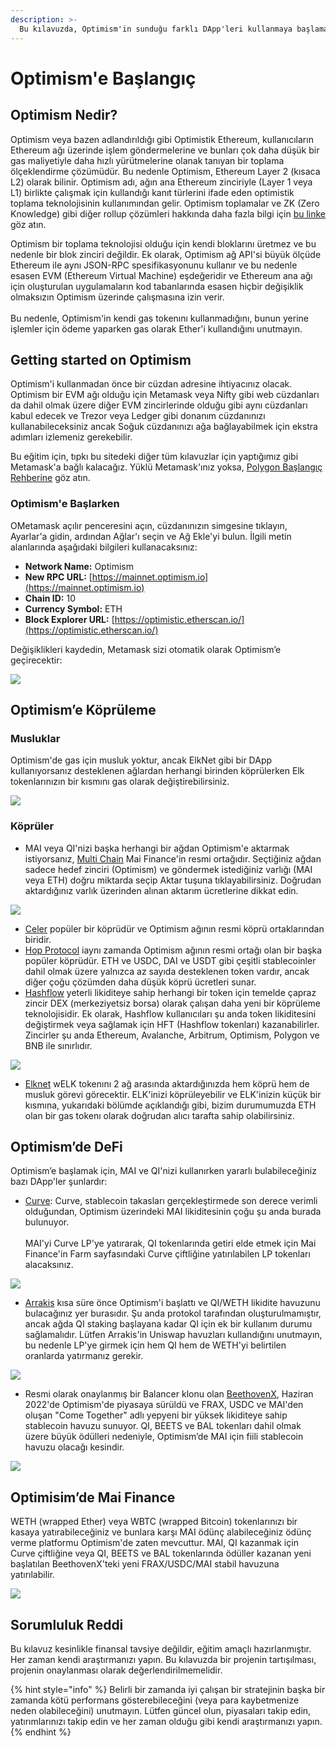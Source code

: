 ```yaml
---
description: >-
  Bu kılavuzda, Optimism'in sunduğu farklı DApp'leri kullanmaya başlamak için bilmeniz gereken her şeyi açıklayacağız.
---
```


# Optimism'e Başlangıç



## Optimism Nedir?

Optimism veya bazen adlandırıldığı gibi Optimistik Ethereum, kullanıcıların Ethereum ağı üzerinde işlem göndermelerine ve bunları çok daha düşük bir gas maliyetiyle daha hızlı yürütmelerine olanak tanıyan bir toplama ölçeklendirme çözümüdür. Bu nedenle Optimism, Ethereum Layer 2 (kısaca L2) olarak bilinir. Optimism adı, ağın ana Ethereum zinciriyle (Layer 1 veya L1) birlikte çalışmak için kullandığı kanıt türlerini ifade eden optimistik toplama teknolojisinin kullanımından gelir. Optimism toplamalar ve ZK (Zero Knowledge) gibi diğer rollup çözümleri hakkında daha fazla bilgi için [bu linke](https://support.deversifi.com/en/article/deversifi-what-is-the-difference-between-zk-rollup-and-optimistic-rollup-3gf3bw/) göz atın.

Optimism bir toplama teknolojisi olduğu için kendi bloklarını üretmez ve bu nedenle bir blok zinciri değildir. Ek olarak, Optimism ağ API'si büyük ölçüde Ethereum ile aynı JSON-RPC spesifikasyonunu kullanır ve bu nedenle esasen EVM (Ethereum Virtual Machine) eşdeğeridir ve Ethereum ana ağı için oluşturulan uygulamaların kod tabanlarında esasen hiçbir değişiklik olmaksızın Optimism üzerinde çalışmasına izin verir.\
\
Bu nedenle, Optimism'in kendi gas tokenını kullanmadığını, bunun yerine işlemler için ödeme yaparken gas olarak Ether'i kullandığını unutmayın.

## Getting started on Optimism

Optimism'i kullanmadan önce bir cüzdan adresine ihtiyacınız olacak. Optimism bir EVM ağı olduğu için Metamask veya Nifty gibi web cüzdanları da dahil olmak üzere diğer EVM zincirlerinde olduğu gibi aynı cüzdanları kabul edecek ve Trezor veya Ledger gibi donanım cüzdanınızı kullanabileceksiniz ancak Soğuk cüzdanınızı ağa bağlayabilmek için ekstra adımları izlemeniz gerekebilir.

Bu eğitim için, tıpkı bu sitedeki diğer tüm kılavuzlar için yaptığımız gibi Metamask'a bağlı kalacağız. Yüklü Metamask'ınız yoksa, [Polygon Başlangıç Rehberine](../polygon/how-to-get-started-on-polygon.md) göz atın.

### Optimism'e Başlarken

OMetamask açılır penceresini açın, cüzdanınızın simgesine tıklayın, Ayarlar'a gidin, ardından Ağlar'ı seçin ve Ağ Ekle'yi bulun. İlgili metin alanlarında aşağıdaki bilgileri kullanacaksınız:


* **Network Name:** Optimism
* **New RPC URL:** [https://mainnet.optimism.io](https://mainnet.optimism.io)
* **Chain ID:** 10
* **Currency Symbol:** ETH
* **Block Explorer URL:** [https://optimistic.etherscan.io/](https://optimistic.etherscan.io/)

Değişiklikleri kaydedin, Metamask sizi otomatik olarak Optimism’e geçirecektir:

![](<../../.gitbook/assets/Screen Shot 2022-06-17 at 9.40.30 PM.png>)

## Optimism’e Köprüleme

### Musluklar

Optimism'de gas için musluk yoktur, ancak ElkNet gibi bir DApp kullanıyorsanız desteklenen ağlardan herhangi birinden köprülerken Elk tokenlarınızın bir kısmını gas olarak değiştirebilirsiniz.

![](<../../.gitbook/assets/Screen Shot 2022-06-17 at 9.36.40 PM.png>)

### Köprüler

* MAI veya QI'nizi başka herhangi bir ağdan Optimism'e aktarmak istiyorsanız, [Multi Chain](https://app.multichain.org/#/router) Mai Finance'in resmi ortağıdır. Seçtiğiniz ağdan sadece hedef zinciri (Optimism) ve göndermek istediğiniz varlığı (MAI veya ETH) doğru miktarda seçip Aktar tuşuna tıklayabilirsiniz. Doğrudan aktardığınız varlık üzerinden alınan aktarım ücretlerine dikkat edin.


![](<../../.gitbook/assets/Screen Shot 2022-06-17 at 10.14.42 PM.png>)

* [Celer](https://cbridge.celer.network/#/transfer) popüler bir köprüdür ve Optimism ağının resmi köprü ortaklarından biridir.
* [Hop Protocol](https://app.hop.exchange/#/send?token=ETH\&sourceNetwork=polygon\&destNetwork=optimism) iaynı zamanda Optimism ağının resmi ortağı olan bir başka popüler köprüdür. ETH ve USDC, DAI ve USDT gibi çeşitli stablecoinler dahil olmak üzere yalnızca az sayıda desteklenen token vardır, ancak diğer çoğu çözümden daha düşük köprü ücretleri sunar.
* [Hashflow](https://app.hashflow.com/) yeterli likiditeye sahip herhangi bir token için temelde çapraz zincir DEX (merkeziyetsiz borsa) olarak çalışan daha yeni bir köprüleme teknolojisidir. Ek olarak, Hashflow kullanıcıları şu anda token likiditesini değiştirmek veya sağlamak için HFT (Hashflow tokenları) kazanabilirler. Zincirler şu anda Ethereum, Avalanche, Arbitrum, Optimism, Polygon ve BNB ile sınırlıdır.

![](<../../.gitbook/assets/Screen Shot 2022-06-17 at 9.51.25 PM.png>)

* [Elknet](https://app.elk.finance/#/elknet) wELK tokenını 2 ağ arasında aktardığınızda hem köprü hem de musluk görevi görecektir. ELK'inizi köprüleyebilir ve ELK'inizin küçük bir kısmına, yukarıdaki bölümde açıklandığı gibi, bizim durumumuzda ETH olan bir gas tokenı olarak doğrudan alıcı tarafta sahip olabilirsiniz.

## Optimism’de DeFi

Optimism’e başlamak için, MAI ve QI'nizi kullanırken yararlı bulabileceğiniz bazı DApp'ler şunlardır:

* [Curve](https://optimism.curve.fi/factory/4/deposit): Curve, stablecoin takasları gerçekleştirmede son derece verimli olduğundan, Optimism üzerindeki MAI likiditesinin çoğu şu anda burada bulunuyor.\
  \
  MAI'yi Curve LP'ye yatırarak, QI tokenlarında getiri elde etmek için Mai Finance'in Farm sayfasındaki Curve çiftliğine yatırılabilen LP tokenları alacaksınız.

![](<../../.gitbook/assets/Screen Shot 2022-06-17 at 9.58.06 PM.png>)

* [Arrakis](https://beta.arrakis.finance/#/vaults/0x65Fbf30f29C7626385f78Dbc41702d97b9cD486a) kısa süre önce Optimism'i başlattı ve QI/WETH likidite havuzunu bulacağınız yer burasıdır. Şu anda protokol tarafından oluşturulmamıştır, ancak ağda QI staking başlayana kadar QI için ek bir kullanım durumu sağlamalıdır. Lütfen Arrakis'in Uniswap havuzları kullandığını unutmayın, bu nedenle LP'ye girmek için hem QI hem de WETH'yi belirtilen oranlarda yatırmanız gerekir.

![](<../../.gitbook/assets/Screen Shot 2022-06-17 at 10.07.37 PM.png>)

* Resmi olarak onaylanmış bir Balancer klonu olan [BeethovenX](https://op.beets.fi/#/pool/0x3dc09db8e571da76dd04e9176afc7feee0b89106000000000000000000000019), Haziran 2022'de Optimism'de piyasaya sürüldü ve FRAX, USDC ve MAI'den oluşan "Come Together" adlı yepyeni bir yüksek likiditeye sahip stablecoin havuzu sunuyor. QI, BEETS ve BAL tokenları dahil olmak üzere büyük ödülleri nedeniyle, Optimism’de MAI için fiili stablecoin havuzu olacağı kesindir.


![](<../../.gitbook/assets/Screen Shot 2022-06-17 at 10.09.43 PM.png>)

## Optimisim’de Mai Finance

WETH (wrapped Ether) veya WBTC (wrapped Bitcoin) tokenlarınızı bir kasaya yatırabileceğiniz ve bunlara karşı MAI ödünç alabileceğiniz ödünç verme platformu Optimism'de zaten mevcuttur. MAI, QI kazanmak için Curve çiftliğine veya QI, BEETS ve BAL tokenlarında ödüller kazanan yeni başlatılan BeethovenX'teki yeni FRAX/USDC/MAI stabil havuzuna yatırılabilir.

![](<../../.gitbook/assets/Screen Shot 2022-06-17 at 9.56.07 PM.png>)

## Sorumluluk Reddi

Bu kılavuz kesinlikle finansal tavsiye değildir, eğitim amaçlı hazırlanmıştır. Her zaman kendi araştırmanızı yapın. Bu kılavuzda bir projenin tartışılması, projenin onaylanması olarak değerlendirilmemelidir.

{% hint style="info" %}
Belirli bir zamanda iyi çalışan bir stratejinin başka bir zamanda kötü performans gösterebileceğini (veya para kaybetmenize neden olabileceğini) unutmayın. Lütfen güncel olun, piyasaları takip edin, yatırımlarınızı takip edin ve her zaman olduğu gibi kendi araştırmanızı yapın.
{% endhint %}
